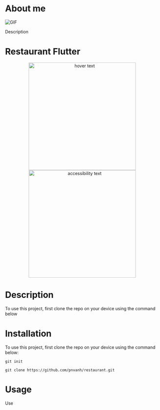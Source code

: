 # About me
<!-- Describe your project in brief -->
![GIF](https://i.gifer.com/origin/c0/c05e0a986df727559354c449602105d0.gif)

Description
<!-- Add badges with link to Shields IO -->
# Restaurant Flutter
<!-- Add a demo for your project -->
<p align="center">
  <img src="https://i.snipboard.io/SmxRwh.jpg" width="350" title="hover text">
  <img src="https://i.snipboard.io/SmxRwh.jpg" width="350" alt="accessibility text">
</p>

# Description

To use this project, first clone the repo on your device using the command below

# Installation

To use this project, first clone the repo on your device using the command below:

```git init```

```git clone https://github.com/pnvanh/restaurant.git```

# Usage

Use
